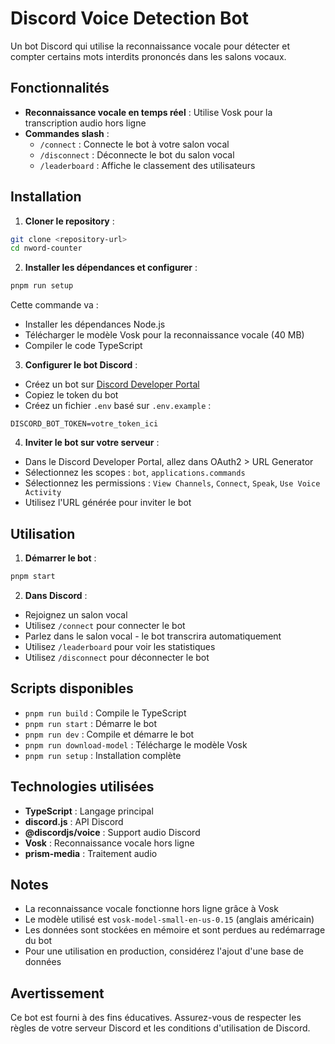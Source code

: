 # Discord Voice Detection Bot

Un bot Discord qui utilise la reconnaissance vocale pour détecter et compter certains mots interdits prononcés dans les salons vocaux.

## Fonctionnalités

- **Reconnaissance vocale en temps réel** : Utilise Vosk pour la transcription audio hors ligne
- **Commandes slash** :
  - `/connect` : Connecte le bot à votre salon vocal
  - `/disconnect` : Déconnecte le bot du salon vocal
  - `/leaderboard` : Affiche le classement des utilisateurs

## Installation

1. **Cloner le repository** :
```bash
git clone <repository-url>
cd nword-counter
```

2. **Installer les dépendances et configurer** :
```bash
pnpm run setup
```
Cette commande va :
- Installer les dépendances Node.js
- Télécharger le modèle Vosk pour la reconnaissance vocale (40 MB)
- Compiler le code TypeScript

3. **Configurer le bot Discord** :
- Créez un bot sur [Discord Developer Portal](https://discord.com/developers/applications)
- Copiez le token du bot
- Créez un fichier `.env` basé sur `.env.example` :
```env
DISCORD_BOT_TOKEN=votre_token_ici
```

4. **Inviter le bot sur votre serveur** :
- Dans le Discord Developer Portal, allez dans OAuth2 > URL Generator
- Sélectionnez les scopes : `bot`, `applications.commands`
- Sélectionnez les permissions : `View Channels`, `Connect`, `Speak`, `Use Voice Activity`
- Utilisez l'URL générée pour inviter le bot

## Utilisation

1. **Démarrer le bot** :
```bash
pnpm start
```

2. **Dans Discord** :
- Rejoignez un salon vocal
- Utilisez `/connect` pour connecter le bot
- Parlez dans le salon vocal - le bot transcrira automatiquement
- Utilisez `/leaderboard` pour voir les statistiques
- Utilisez `/disconnect` pour déconnecter le bot

## Scripts disponibles

- `pnpm run build` : Compile le TypeScript
- `pnpm run start` : Démarre le bot
- `pnpm run dev` : Compile et démarre le bot
- `pnpm run download-model` : Télécharge le modèle Vosk
- `pnpm run setup` : Installation complète

## Technologies utilisées

- **TypeScript** : Langage principal
- **discord.js** : API Discord
- **@discordjs/voice** : Support audio Discord
- **Vosk** : Reconnaissance vocale hors ligne
- **prism-media** : Traitement audio

## Notes

- La reconnaissance vocale fonctionne hors ligne grâce à Vosk
- Le modèle utilisé est `vosk-model-small-en-us-0.15` (anglais américain)
- Les données sont stockées en mémoire et sont perdues au redémarrage du bot
- Pour une utilisation en production, considérez l'ajout d'une base de données

## Avertissement

Ce bot est fourni à des fins éducatives. Assurez-vous de respecter les règles de votre serveur Discord et les conditions d'utilisation de Discord.